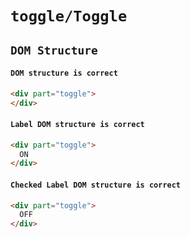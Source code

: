 # `toggle/Toggle`

## `DOM Structure`

####   `DOM structure is correct`

```html
<div part="toggle">
</div>

```

####   `Label DOM structure is correct`

```html
<div part="toggle">
  ON
</div>

```

####   `Checked Label DOM structure is correct`

```html
<div part="toggle">
  OFF
</div>

```

